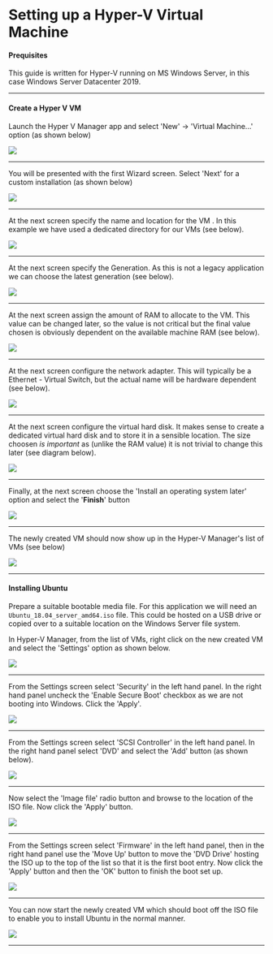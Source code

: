 # Setting up a Hyper-V Virtual Machine

#### Prequisites

This guide is written for Hyper-V running on MS Windows Server, in this case Windows Server Datacenter 2019.

---

#### Create a Hyper V VM

Launch the Hyper V Manager app and select 'New' -> 'Virtual Machine...' option (as shown below)

![](./images/hyper-v/hyper_v_0.png)

---

You will be presented with the first Wizard screen. Select 'Next' for a custom installation (as shown below)

![](./images/hyper-v/hyper_v_1.png)

---

At the next screen specify the name and location for the VM . In this example we have used a dedicated directory for our VMs (see below).


![](./images/hyper-v/hyper_v_2.png)

---

At the next screen specify the Generation. As this is not a legacy application we can choose the latest generation (see below).

![](./images/hyper-v/hyper_v_3.png)

---

At the next screen assign the amount of RAM to allocate to the VM. This value can be changed later, so the value is not critical but the final value chosen is obviously dependent on the available machine RAM (see below).

![](./images/hyper-v/hyper_v_4.png)

---


At the next screen configure the network adapter. This will typically be a Ethernet - Virtual Switch, but the actual name will be hardware dependent (see below).

![](./images/hyper-v/hyper_v_5.png)

---

At the next screen configure the virtual hard disk. It makes sense to create a dedicated virtual hard disk and to store it in a sensible location. The size choosen *is important* as (unlike the RAM value) it is not trivial to change this later (see diagram below).

![](./images/hyper-v/hyper_v_6.png)

---

Finally, at the next screen choose the 'Install an operating system later' option and select the '**Finish**' button

![](./images/hyper-v/hyper_v_7.png)

---

The newly created VM should now show up in the Hyper-V Manager's list of VMs (see below)

![](./images/hyper-v/hyper_v_8.png)

---


#### Installing Ubuntu

Prepare a suitable bootable media file. For this application we will need an `Ubuntu_18.04_server_amd64.iso` file. This could be hosted on a USB drive or copied over to a suitable location on the Windows Server file system.

In Hyper-V Manager, from the list of VMs, right click on the new created VM and select the 'Settings' option as shown below.

![](./images/hyper-v/hyper_v_ubuntu_0.png)

---

From the Settings screen select 'Security' in the left hand panel. In the right hand panel uncheck the 'Enable Secure Boot' checkbox as we are not booting into Windows. Click the 'Apply'.

![](./images/hyper-v/hyper_v_ubuntu_1.png)

---

From the Settings screen select 'SCSI Controller' in the left hand panel. In the right hand panel select 'DVD' and select the 'Add' button (as shown below).

![](./images/hyper-v/hyper_v_ubuntu_2.png)

---


Now select the 'Image file' radio button and browse to the location of the ISO file. Now click the 'Apply' button.

![](./images/hyper-v/hyper_v_ubuntu_3.png)

---

From the Settings screen select 'Firmware' in the left hand panel, then in the right hand panel use the 'Move Up' button to move the 'DVD Drive' hosting the ISO up to the top of the list so that it is the first boot entry. Now click the 'Apply' button and then the 'OK' button to finish the boot set up.

![](./images/hyper-v/hyper_v_ubuntu_4.png)

---

You can now start the newly created VM which should boot off the ISO file to enable you to install Ubuntu in the normal manner.

![](./images/hyper-v/hyper_v_ubuntu_5.png)

---

